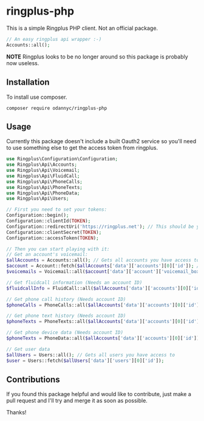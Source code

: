 # ringplus-php
This is a simple Ringplus PHP client. Not an official package.

```php
// An easy ringplus api wrapper :-)
Accounts::all();
```

**NOTE** Ringplus looks to be no longer around so this package is probably now useless.

## Installation
To install use composer.

`composer require odannyc/ringplus-php`

## Usage
Currently this package doesn't include a built Oauth2 service so you'll need to use something else to get the access token from ringplus.

```php
use Ringplus\Configuration\Configuration;
use Ringplus\Api\Accounts;
use Ringplus\Api\Voicemail;
use Ringplus\Api\FluidCall;
use Ringplus\Api\PhoneCalls;
use Ringplus\Api\PhoneTexts;
use Ringplus\Api\PhoneData;
use Ringplus\Api\Users;

// First you need to set your tokens:
Configuration::begin();
Configuration::clientId(TOKEN);
Configuration::redirectUri('https://ringplus.net'); // This should be your own redirect uri
Configuration::clientSecret(TOKEN);
Configuration::accessToken(TOKEN);

// Then you can start playing with it:
// Get an account's voicemail:
$allAccounts = Accounts::all(); // Gets all accounts you have access to
$account = Account::fetch($allAccounts['data']['accounts'][0]['id']); // Gets once specific account
$voicemails = Voicemail::all($account['data']['account']['voicemail_box']['id']); // Gets the voicemails

// Get fluidcall information (Needs an account ID)
$fluidcallInfo = FluidCall::all($allAccounts['data']['accounts'][0]['id']);

// Get phone call history (Needs account ID)
$phoneCalls = PhoneCalls::all($allAccounts['data']['accounts'][0]['id']);

// Get phone text history (Needs account ID)
$phoneTexts = PhoneTexts::all($allAccounts['data']['accounts'][0]['id']);

// Get phone device data (Needs account ID)
$phoneTexts = PhoneData::all($allAccounts['data']['accounts'][0]['id']);

// Get user data
$allUsers = Users::all(); // Gets all users you have access to
$user = Users::fetch($allUsers['data']['users'][0]['id']);

```

## Contributions
If you found this package helpful and would like to contribute, just make a pull request and I'll try and merge it as soon as possible.

Thanks!
